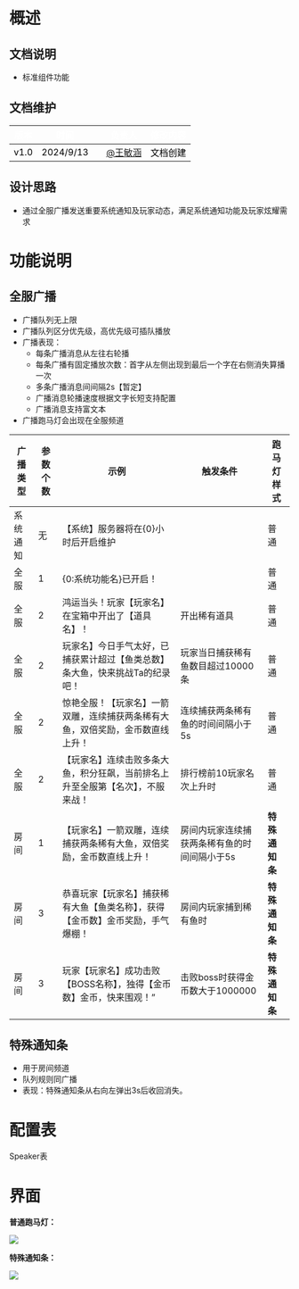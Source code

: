 # **概述**
## **文档说明**
+ 标准组件功能

## **文档维护**
| <font style="color:white;">版本</font> | <font style="color:white;">时间</font> | | <font style="color:white;">负责人</font> | <font style="color:white;">修改内容</font> |
| :---: | :---: | --- | :---: | :--- |
| <font style="color:black;">v1.0</font> | <font style="color:black;">2024/9/13</font> | | [@王敏涵](undefined/cookie-ylrqq) | <font style="color:black;">文档创建</font> |


## **设计思路**
+ 通过全服广播发送重要系统通知及玩家动态，满足系统通知功能及玩家炫耀需求

# **功能说明**
## 全服广播
+ 广播队列无上限
+ 广播队列区分优先级，高优先级可插队播放
+ 广播表现：
    - 每条广播消息从左往右轮播
    - 每条广播有固定播放次数：首字从左侧出现到最后一个字在右侧消失算播一次
    - 多条广播消息间间隔2s【暂定】
    - 广播消息轮播速度根据文字长短支持配置
    - 广播消息支持富文本
+ 广播跑马灯会出现在全服频道

| **广播类型** | **参数个数** | **示例** | **触发条件** | **跑马灯样式** |
| --- | --- | --- | --- | --- |
| 系统通知 | 无 | 【系统】服务器将在{0}小时后开启维护 |  | 普通 |
| 全服 | 1 | {0:系统功能名}已开启！ |  | 普通 |
| 全服 | 2 | 鸿运当头！玩家【玩家名】在宝箱中开出了【道具名】！ | 开出稀有道具 | 普通 |
| 全服 | 2 | 玩家名】今日手气太好，已捕获累计超过【鱼类总数】条大鱼，快来挑战Ta的纪录吧！ | 玩家当日捕获稀有鱼数目超过10000条 | 普通 |
| 全服 | 2 | 惊艳全服！【玩家名】一箭双雕，连续捕获两条稀有大鱼，双倍奖励，金币数直线上升！ | 连续捕获两条稀有鱼的时间间隔小于5s | 普通 |
| 全服 | 2 | 【玩家名】连续击败多条大鱼，积分狂飙，当前排名上升至全服第【名次】，不服来战！ | 排行榜前10玩家名次上升时 | 普通 |
| 房间 | 1 | 【玩家名】一箭双雕，连续捕获两条稀有大鱼，双倍奖励，金币数直线上升！ | 房间内玩家连续捕获两条稀有鱼的时间间隔小于5s | **特殊通知条** |
| 房间 | 3 | 恭喜玩家【玩家名】捕获稀有大鱼【鱼类名称】，获得【金币数】金币奖励，手气爆棚！ | 房间内玩家捕到稀有鱼时 | **特殊通知条** |
| 房间 | 3 | 玩家【玩家名】成功击败【BOSS名称】，独得【金币数】金币，快来围观！” | 击败boss时获得金币数大于1000000 | **特殊通知条** |


## **特殊通知条**
+ 用于房间频道
+ 队列规则同广播
+ 表现：特殊通知条从右向左弹出3s后收回消失。

# 配置表
Speaker表

# 界面
**普通跑马灯：**

![](https://cdn.nlark.com/yuque/0/2024/png/26927517/1726290974018-193aa120-28e8-408a-9e95-d033335581d4.png)



**特殊通知条：**

![](https://cdn.nlark.com/yuque/0/2024/png/26927517/1726291008646-3d57b44f-2ccb-460d-b7d4-25e5cfa80e05.png)



